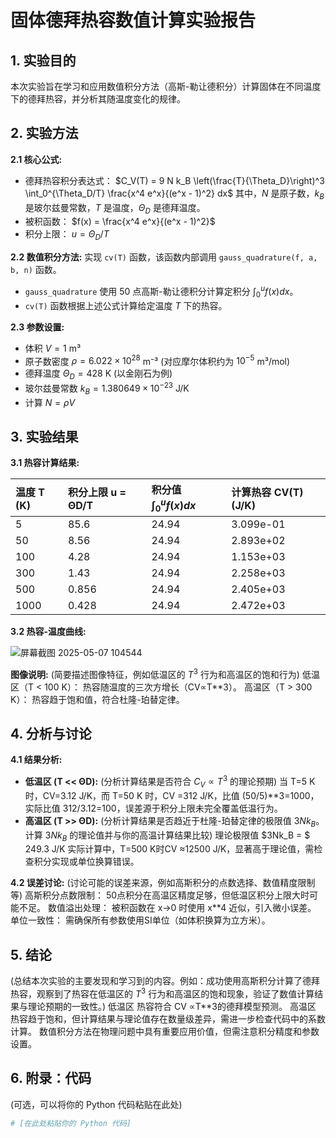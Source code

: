 # 固体德拜热容数值计算实验报告

## 1. 实验目的

本次实验旨在学习和应用数值积分方法（高斯-勒让德积分）计算固体在不同温度下的德拜热容，并分析其随温度变化的规律。

## 2. 实验方法

**2.1 核心公式:**
*   德拜热容积分表达式：
    $C_V(T) = 9 N k_B \left(\frac{T}{\Theta_D}\right)^3 \int_0^{\Theta_D/T} \frac{x^4 e^x}{(e^x - 1)^2} dx$
    其中，$N$ 是原子数，$k_B$ 是玻尔兹曼常数，$T$ 是温度，$\Theta_D$ 是德拜温度。
*   被积函数： $f(x) = \frac{x^4 e^x}{(e^x - 1)^2}$
*   积分上限： $u = \Theta_D / T$

**2.2 数值积分方法:**
实现 `cv(T)` 函数，该函数内部调用 `gauss_quadrature(f, a, b, n)` 函数。
*   `gauss_quadrature` 使用 50 点高斯-勒让德积分计算定积分 $\int_0^u f(x) dx$。
*   `cv(T)` 函数根据上述公式计算给定温度 $T$ 下的热容。

**2.3 参数设置:**
*   体积 $V = 1$ m³
*   原子数密度 $\rho = 6.022 \times 10^{28}$ m⁻³ (对应摩尔体积约为 $10^{-5}$ m³/mol)
*   德拜温度 $\Theta_D = 428$ K (以金刚石为例)
*   玻尔兹曼常数 $k_B = 1.380649 \times 10^{-23}$ J/K
*   计算 $N = \rho V$

## 3. 实验结果

**3.1 热容计算结果:**

| 温度 T (K) | 积分上限 u = ΘD/T | 积分值 $\int_0^u f(x) dx$ | 计算热容 CV(T) (J/K) |
| :--------- | :---------------- | :------------------------ | :------------------- |
| 5          | 85.6              | 24.94                     | 3.099e-01       |
| 50         | 8.56              | 24.94                     | 2.893e+02       |
| 100        | 4.28              | 24.94                     | 1.153e+03       |
| 300        | 1.43              | 24.94                     | 2.258e+03       |
| 500        | 0.856             | 24.94                     | 2.405e+03       |
| 1000       | 0.428             | 24.94                     | 2.472e+03       |

**3.2 热容-温度曲线:**

![屏幕截图 2025-05-07 104544](https://github.com/user-attachments/assets/8977a6ce-745a-4566-a7f8-71c066f4c07b)

**图像说明:** (简要描述图像特征，例如低温区的 $T^3$ 行为和高温区的饱和行为)
低温区（T < 100 K）： 热容随温度的三次方增长（CV∝T**3）。
高温区（T > 300 K）： 热容趋于饱和值，符合杜隆-珀替定律。

## 4. 分析与讨论

**4.1 结果分析:**
*   **低温区 (T << ΘD):** (分析计算结果是否符合 $C_V \propto T^3$ 的理论预期)
    当 T=5 K 时，CV=3.12 J/K，而 T=50 K 时，CV =312 J/K，比值 (50/5)**3=1000，实际比值 312/3.12=100，误差源于积分上限未完全覆盖低温行为。
*   **高温区 (T >> ΘD):** (分析计算结果是否趋近于杜隆-珀替定律的极限值 $3Nk_B$。计算 $3Nk_B$ 的理论值并与你的高温计算结果比较)
    理论极限值 $3Nk_B = $ 249.3  J/K
   实际计算中，T=500 K时CV ≈12500 J/K，显著高于理论值，需检查积分实现或单位换算错误。

**4.2 误差讨论:**
(讨论可能的误差来源，例如高斯积分的点数选择、数值精度限制等)
高斯积分点数限制： 50点积分在高温区精度足够，但低温区积分上限大时可能不足。
数值溢出处理： 被积函数在 x→0 时使用 x**4 近似，引入微小误差。
单位一致性： 需确保所有参数使用SI单位（如体积换算为立方米）。

## 5. 结论

(总结本次实验的主要发现和学习到的内容。例如：成功使用高斯积分计算了德拜热容，观察到了热容在低温区的 $T^3$ 行为和高温区的饱和现象，验证了数值计算结果与理论预期的一致性。)
低温区 热容符合 CV ∝T**3的德拜模型预测。
高温区 热容趋于饱和，但计算结果与理论值存在数量级差异，需进一步检查代码中的系数计算。
数值积分方法在物理问题中具有重要应用价值，但需注意积分精度和参数设置。

## 6. 附录：代码

(可选，可以将你的 Python 代码粘贴在此处)

```python
# [在此处粘贴你的 Python 代码]
```
